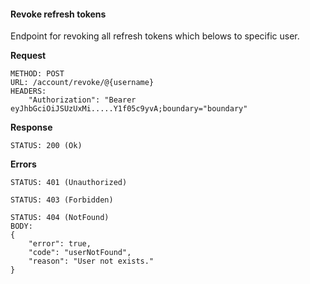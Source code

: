#### Revoke refresh tokens

Endpoint for revoking all refresh tokens which belows to specific user.

**Request**

```
METHOD: POST
URL: /account/revoke/@{username}
HEADERS:
    "Authorization": "Bearer eyJhbGciOiJSUzUxMi.....Y1f05c9yvA;boundary="boundary"
```

**Response**

```
STATUS: 200 (Ok)
```

**Errors**

```
STATUS: 401 (Unauthorized)
```

```
STATUS: 403 (Forbidden)
```

```
STATUS: 404 (NotFound)
BODY: 
{
    "error": true,
    "code": "userNotFound",
    "reason": "User not exists."
}
```
